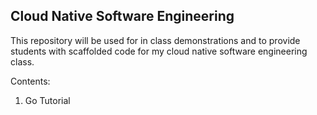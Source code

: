 ## Cloud Native Software Engineering

This repository will be used for in class demonstrations and to provide students with scaffolded code for my cloud native software engineering class.

Contents:

1. Go Tutorial